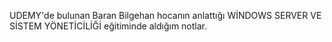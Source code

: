 UDEMY'de bulunan Baran Bilgehan hocanın anlattığı WİNDOWS SERVER VE SİSTEM YÖNETİCİLİĞİ eğitiminde aldığım notlar. 
